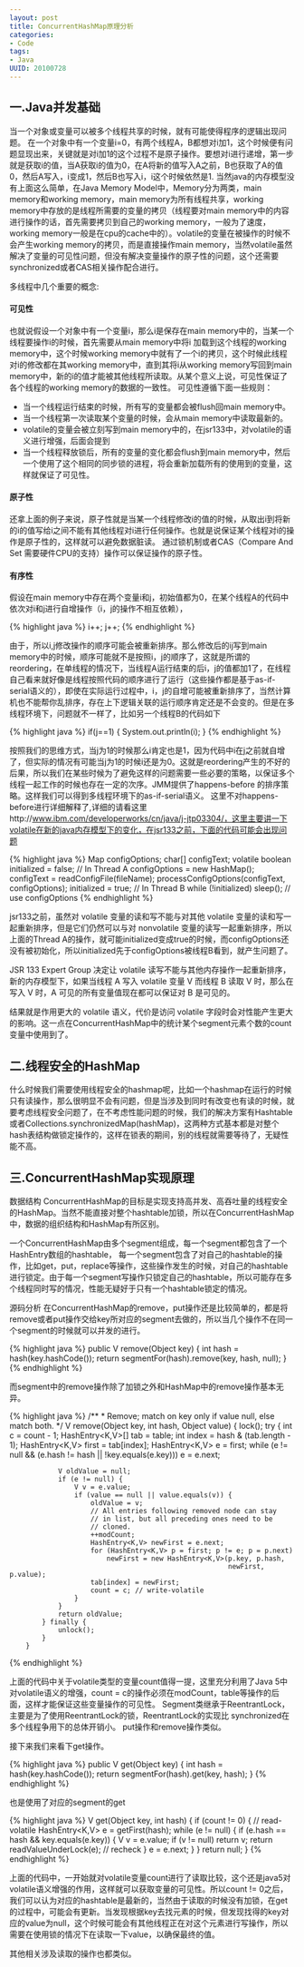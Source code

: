 ```yaml
---
layout: post
title: ConcurrentHashMap原理分析
categories:
- Code
tags:
- Java
UUID: 20100728
---
```


## 一.Java并发基础

当一个对象或变量可以被多个线程共享的时候，就有可能使得程序的逻辑出现问题。
在一个对象中有一个变量i=0，有两个线程A，B都想对i加1，这个时候便有问题显现出来，关键就是对i加1的这个过程不是原子操作。要想对i进行递增，第一步就是获取i的值，当A获取i的值为0，在A将新的值写入A之前，B也获取了A的值0，然后A写入，i变成1，然后B也写入i，i这个时候依然是1.
当然java的内存模型没有上面这么简单，在Java Memory Model中，Memory分为两类，main memory和working memory，main memory为所有线程共享，working memory中存放的是线程所需要的变量的拷贝（线程要对main memory中的内容进行操作的话，首先需要拷贝到自己的working memory，一般为了速度，working memory一般是在cpu的cache中的）。volatile的变量在被操作的时候不会产生working memory的拷贝，而是直接操作main memory，当然volatile虽然解决了变量的可见性问题，但没有解决变量操作的原子性的问题，这个还需要synchronized或者CAS相关操作配合进行。

多线程中几个重要的概念:

#### 可见性

也就说假设一个对象中有一个变量i，那么i是保存在main memory中的，当某一个线程要操作i的时候，首先需要从main memory中将i 加载到这个线程的working memory中，这个时候working memory中就有了一个i的拷贝，这个时候此线程对i的修改都在其working memory中，直到其将i从working memory写回到main memory中，新的i的值才能被其他线程所读取。从某个意义上说，可见性保证了各个线程的working memory的数据的一致性。
可见性遵循下面一些规则：

* 当一个线程运行结束的时候，所有写的变量都会被flush回main memory中。
* 当一个线程第一次读取某个变量的时候，会从main memory中读取最新的。
* volatile的变量会被立刻写到main memory中的，在jsr133中，对volatile的语义进行增强，后面会提到
* 当一个线程释放锁后，所有的变量的变化都会flush到main memory中，然后一个使用了这个相同的同步锁的进程，将会重新加载所有的使用到的变量，这样就保证了可见性。

#### 原子性

还拿上面的例子来说，原子性就是当某一个线程修改i的值的时候，从取出i到将新的i的值写给i之间不能有其他线程对i进行任何操作。也就是说保证某个线程对i的操作是原子性的，这样就可以避免数据脏读。
通过锁机制或者CAS（Compare And Set 需要硬件CPU的支持）操作可以保证操作的原子性。

#### 有序性

假设在main memory中存在两个变量i和j，初始值都为0，在某个线程A的代码中依次对i和j进行自增操作（i，j的操作不相互依赖），

{% highlight java %}
i++;
j++;
{% endhighlight %}

由于，所以i,j修改操作的顺序可能会被重新排序。那么修改后的ij写到main memory中的时候，顺序可能就不是按照i，j的顺序了，这就是所谓的reordering，在单线程的情况下，当线程A运行结束的后i，j的值都加1了，在线程自己看来就好像是线程按照代码的顺序进行了运行（这些操作都是基于as-if-serial语义的），即使在实际运行过程中，i，j的自增可能被重新排序了，当然计算机也不能帮你乱排序，存在上下逻辑关联的运行顺序肯定还是不会变的。但是在多线程环境下，问题就不一样了，比如另一个线程B的代码如下

{% highlight java %}
if(j==1) {
    System.out.println(i);
}
{% endhighlight %}

按照我们的思维方式，当j为1的时候那么i肯定也是1，因为代码中i在j之前就自增了，但实际的情况有可能当j为1的时候i还是为0。这就是reordering产生的不好的后果，所以我们在某些时候为了避免这样的问题需要一些必要的策略，以保证多个线程一起工作的时候也存在一定的次序。JMM提供了happens-before 的排序策略。这样我们可以得到多线程环境下的as-if-serial语义。
这里不对happens-before进行详细解释了,详细的请看这里http://www.ibm.com/developerworks/cn/java/j-jtp03304/，这里主要讲一下volatile在新的java内存模型下的变化，在jsr133之前，下面的代码可能会出现问题

{% highlight java %}
Map configOptions;
char[] configText;
volatile boolean initialized = false;
// In Thread A
configOptions = new HashMap();
configText = readConfigFile(fileName);
processConfigOptions(configText, configOptions);
initialized = true;
// In Thread B
while (!initialized) 
  sleep();
// use configOptions
{% endhighlight %}

jsr133之前，虽然对 volatile 变量的读和写不能与对其他 volatile 变量的读和写一起重新排序，但是它们仍然可以与对 nonvolatile 变量的读写一起重新排序，所以上面的Thread A的操作，就可能initialized变成true的时候，而configOptions还没有被初始化，所以initialized先于configOptions被线程B看到，就产生问题了。

JSR 133 Expert Group 决定让 volatile 读写不能与其他内存操作一起重新排序，新的内存模型下，如果当线程 A 写入 volatile 变量 V 而线程 B 读取 V 时，那么在写入 V 时，A 可见的所有变量值现在都可以保证对 B 是可见的。

结果就是作用更大的 volatile 语义，代价是访问 volatile 字段时会对性能产生更大的影响。这一点在ConcurrentHashMap中的统计某个segment元素个数的count变量中使用到了。

## 二.线程安全的HashMap

什么时候我们需要使用线程安全的hashmap呢，比如一个hashmap在运行的时候只有读操作，那么很明显不会有问题，但是当涉及到同时有改变也有读的时候，就要考虑线程安全问题了，在不考虑性能问题的时候，我们的解决方案有Hashtable或者Collections.synchronizedMap(hashMap)，这两种方式基本都是对整个hash表结构做锁定操作的，这样在锁表的期间，别的线程就需要等待了，无疑性能不高。

## 三.ConcurrentHashMap实现原理

数据结构
ConcurrentHashMap的目标是实现支持高并发、高吞吐量的线程安全的HashMap。当然不能直接对整个hashtable加锁，所以在ConcurrentHashMap中，数据的组织结构和HashMap有所区别。

一个ConcurrentHashMap由多个segment组成，每一个segment都包含了一个HashEntry数组的hashtable，
每一个segment包含了对自己的hashtable的操作，比如get，put，replace等操作，这些操作发生的时候，对自己的hashtable进行锁定。由于每一个segment写操作只锁定自己的hashtable，所以可能存在多个线程同时写的情况，性能无疑好于只有一个hashtable锁定的情况。


源码分析
在ConcurrentHashMap的remove，put操作还是比较简单的，都是将remove或者put操作交给key所对应的segment去做的，所以当几个操作不在同一个segment的时候就可以并发的进行。

{% highlight java %}
    public V remove(Object key) {
    int hash = hash(key.hashCode());
        return segmentFor(hash).remove(key, hash, null);
    }
{% endhighlight %}

而segment中的remove操作除了加锁之外和HashMap中的remove操作基本无异。

{% highlight java %}
        /**
         * Remove; match on key only if value null, else match both.
         */
        V remove(Object key, int hash, Object value) {
            lock();
            try {
                int c = count - 1;
                HashEntry<K,V>[] tab = table;
                int index = hash & (tab.length - 1);
                HashEntry<K,V> first = tab[index];
                HashEntry<K,V> e = first;
                while (e != null && (e.hash != hash || !key.equals(e.key)))
                    e = e.next;

                V oldValue = null;
                if (e != null) {
                    V v = e.value;
                    if (value == null || value.equals(v)) {
                        oldValue = v;
                        // All entries following removed node can stay
                        // in list, but all preceding ones need to be
                        // cloned.
                        ++modCount;
                        HashEntry<K,V> newFirst = e.next;
                        for (HashEntry<K,V> p = first; p != e; p = p.next)
                            newFirst = new HashEntry<K,V>(p.key, p.hash,
                                                          newFirst, p.value);
                        tab[index] = newFirst;
                        count = c; // write-volatile
                    }
                }
                return oldValue;
            } finally {
                unlock();
            }
        }
{% endhighlight %}

上面的代码中关于volatile类型的变量count值得一提，这里充分利用了Java 5中对volatile语义的增强，count = c的操作必须在modCount，table等操作的后面，这样才能保证这些变量操作的可见性。
Segment类继承于ReentrantLock，主要是为了使用ReentrantLock的锁，ReentrantLock的实现比
synchronized在多个线程争用下的总体开销小。
put操作和remove操作类似。

接下来我们来看下get操作。

{% highlight java %}
    public V get(Object key) {
        int hash = hash(key.hashCode());
        return segmentFor(hash).get(key, hash);
    }
{% endhighlight %}

也是使用了对应的segment的get

{% highlight java %}
       V get(Object key, int hash) {
            if (count != 0) { // read-volatile
                HashEntry<K,V> e = getFirst(hash);
                while (e != null) {
                    if (e.hash == hash && key.equals(e.key)) {
                        V v = e.value;
                        if (v != null)
                            return v;
                        return readValueUnderLock(e); // recheck
                    }
                    e = e.next;
                }
            }
            return null;
        }
{% endhighlight %}

上面的代码中，一开始就对volatile变量count进行了读取比较，这个还是java5对volatile语义增强的作用，这样就可以获取变量的可见性。所以count != 0之后，我们可以认为对应的hashtable是最新的，当然由于读取的时候没有加锁，在get的过程中，可能会有更新。当发现根据key去找元素的时候，但发现找得的key对应的value为null，这个时候可能会有其他线程正在对这个元素进行写操作，所以需要在使用锁的情况下在读取一下value，以确保最终的值。

其他相关涉及读取的操作也都类似。
